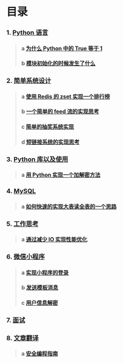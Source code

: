# 目录

### 1. [Python 语言](/python)
> #### a [为什么 Python 中的 True 等于 1](./python/true_1.md)
> #### b [模块初始化的时候发生了什么](./python/module_init.md)

### 2. [简单系统设计](/system)
> #### a [使用 Redis 的 zset 实现一个排行榜](./system/ranking.md)
> #### b [一个简单的 feed 流的实现思考](./system/feed.md)
> #### c [简单的抽奖系统实现](./system/award.md)
> #### d [短链接系统的实现思考](./system/short_url.md)

### 3. [Python 库以及使用](/python_library)
> #### a [用 Python 实现一个加解密方法](./library/)

### 4. [MySQL](/mysql)
> #### a [如何快速的实现大表读全表的一个思路](./mysql/big_table.md)

### 5. [工作思考](/work)
> #### a [通过减少 IO 实现性能优化](./work)

### 6. [微信小程序](/wechat)
> #### a [实现小程序的登录](./wechat#2.1-实现小程序的登录)
> #### b [发送模板消息](./wechat#2.2-发送模板消息)
> #### c [用户信息解密](./wechat#2.3-用户信息解密)

### 7. [面试](/interview)


### 8. [文章翻译](/translation)
> #### a [安全编程指南](./translation/secure_coding_guidelines.md)
